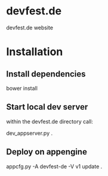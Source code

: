 # devfest.de
devfest.de website

# Installation

## Install dependencies

bower install

## Start local dev server

within the devfest.de directory call:

dev_appserver.py .

## Deploy on appengine

appcfg.py -A devfest-de -V v1 update .
